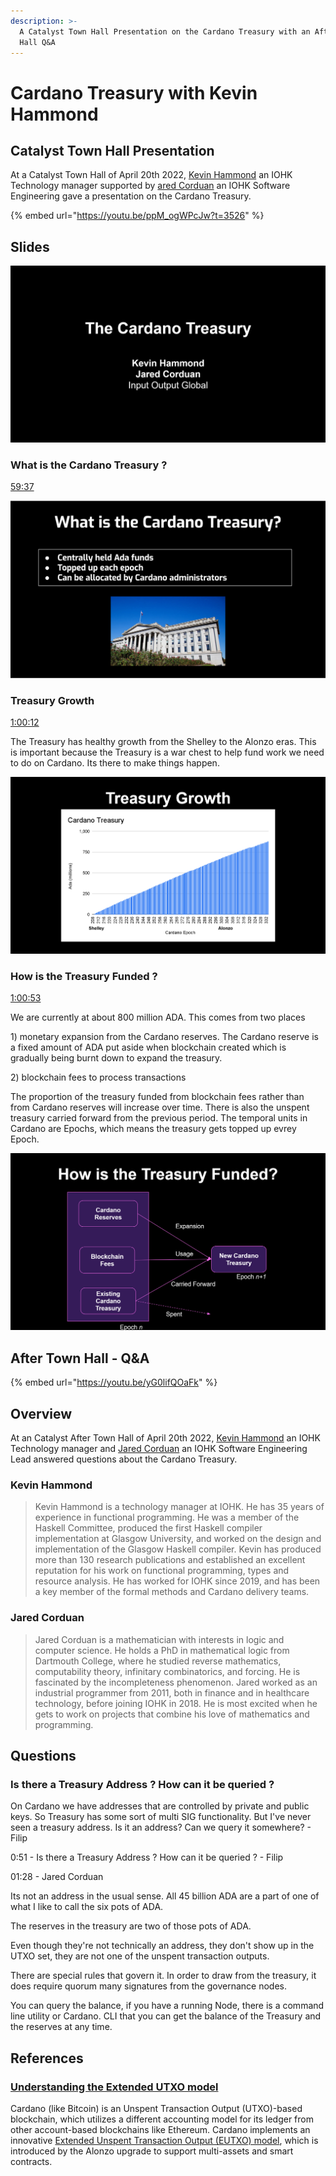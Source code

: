 ```yaml
---
description: >-
  A Catalyst Town Hall Presentation on the Cardano Treasury with an After Town
  Hall Q&A
---
```


# Cardano Treasury with Kevin Hammond

## Catalyst Town Hall Presentation

At a Catalyst Town Hall of April 20th 2022, [Kevin Hammond](https://iohk.io/en/team/kevin-hammond) an IOHK Technology manager supported by [ared Corduan](https://iohk.io/en/team/jared-corduan) an IOHK Software Engineering gave a presentation on the Cardano Treasury.

{% embed url="https://youtu.be/ppM_ogWPcJw?t=3526" %}

## Slides

![](<../../.gitbook/assets/Screenshot 2022-05-08 180746.png>)

### What is the Cardano Treasury ?

[59:37](https://youtu.be/ppM\_ogWPcJw?t=3577)

![](<../../.gitbook/assets/Screenshot 2022-05-08 180913.png>)

### Treasury Growth

[1:00:12](https://youtu.be/ppM\_ogWPcJw?t=3612)

The Treasury has healthy growth from the Shelley to the Alonzo eras. This is important because the Treasury is a war chest to help fund work we need to do on Cardano. Its there to make things happen.

![](<../../.gitbook/assets/Screenshot 2022-05-08 181222.png>)

### How is the Treasury Funded ?

[1:00:53](https://youtu.be/ppM\_ogWPcJw?t=3653)

We are currently at about 800 million ADA. This comes from two places&#x20;

1\) monetary expansion from the Cardano reserves. The Cardano reserve is a fixed amount of ADA put aside when blockchain created which is gradually being burnt down to expand the treasury.

2\) blockchain fees to process transactions

The proportion of the treasury funded from blockchain fees rather than from Cardano reserves will increase over time. There is also the unspent treasury carried forward from the previous period. The temporal units in Cardano are Epochs, which means the treasury gets topped up evrey Epoch.

![](<../../.gitbook/assets/Screenshot 2022-05-08 183923.png>)

## After Town Hall - Q\&A

{% embed url="https://youtu.be/yG0lifQOaFk" %}

## Overview

At an Catalyst After Town Hall of April 20th 2022, [Kevin Hammond](https://iohk.io/en/team/kevin-hammond) an IOHK Technology manager and [Jared Corduan](https://iohk.io/en/team/jared-corduan) an IOHK Software Engineering Lead answered questions about the Cardano Treasury.

### Kevin Hammond

> Kevin Hammond is a technology manager at IOHK. He has 35 years of experience in functional programming. He was a member of the Haskell Committee, produced the first Haskell compiler implementation at Glasgow University, and worked on the design and implementation of the Glasgow Haskell compiler. Kevin has produced more than 130 research publications and established an excellent reputation for his work on functional programming, types and resource analysis. He has worked for IOHK since 2019, and has been a key member of the formal methods and Cardano delivery teams.

### Jared Corduan

> Jared Corduan is a mathematician with interests in logic and computer science. He holds a PhD in mathematical logic from Dartmouth College, where he studied reverse mathematics, computability theory, infinitary combinatorics, and forcing. He is fascinated by the incompleteness phenomenon. Jared worked as an industrial programmer from 2011, both in finance and in healthcare technology, before joining IOHK in 2018. He is most excited when he gets to work on projects that combine his love of mathematics and programming.

## Questions

### Is there a Treasury Address ? How can it be queried ?

On Cardano we have addresses that are controlled by private and public keys. So Treasury has some sort of multi SIG functionality. But I've never seen a treasury address. Is it an address? Can we query it somewhere? - Filip

0:51 - Is there a Treasury Address ? How can it be queried ? - Filip

01:28 - Jared Corduan

Its not an address in the usual sense. All 45 billion ADA are a part of one of what I like to call the six pots of ADA.&#x20;

The reserves in the treasury are two of those pots of ADA.&#x20;

Even though they're not technically an address, they don't show up in the UTXO set, they are not one of the unspent transaction outputs.&#x20;

There are special rules that govern it. In order to draw from the treasury, it does require quorum many signatures from the governance nodes.&#x20;

You can query the balance, if you have a running Node, there is a command line utility or Cardano. CLI that you can get the balance of the Treasury and the reserves at any time.&#x20;





## References

### [Understanding the Extended UTXO model](https://docs.cardano.org/plutus/eutxo-explainer)

Cardano (like Bitcoin) is an Unspent Transaction Output (UTXO)-based blockchain, which utilizes a different accounting model for its ledger from other account-based blockchains like Ethereum. Cardano implements an innovative [Extended Unspent Transaction Output (EUTXO) model](https://iohk.io/en/blog/posts/2021/03/11/cardanos-extended-utxo-accounting-model/), which is introduced by the Alonzo upgrade to support multi-assets and smart contracts.

